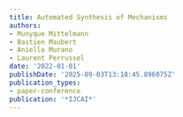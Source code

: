 ```yaml
---
title: Automated Synthesis of Mechanisms
authors:
- Munyque Mittelmann
- Bastien Maubert
- Aniello Murano
- Laurent Perrussel
date: '2022-01-01'
publishDate: '2025-09-03T13:18:45.896075Z'
publication_types:
- paper-conference
publication: '*IJCAI*'
---
```


